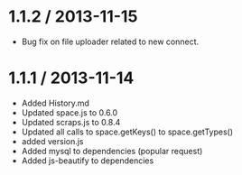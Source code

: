 1.1.2 / 2013-11-15
==================
- Bug fix on file uploader related to new connect.

1.1.1 / 2013-11-14
==================
- Added History.md
- Updated space.js to 0.6.0
- Updated scraps.js to 0.8.4
- Updated all calls to space.getKeys() to space.getTypes()
- added version.js
- Added mysql to dependencies (popular request)
- Added js-beautify to dependencies
